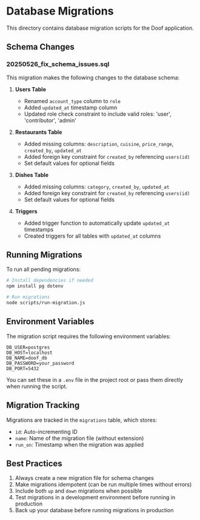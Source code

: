 # Database Migrations

This directory contains database migration scripts for the Doof application.

## Schema Changes

### 20250526_fix_schema_issues.sql

This migration makes the following changes to the database schema:

1. **Users Table**
   - Renamed `account_type` column to `role`
   - Added `updated_at` timestamp column
   - Updated role check constraint to include valid roles: 'user', 'contributor', 'admin'

2. **Restaurants Table**
   - Added missing columns: `description`, `cuisine`, `price_range`, `created_by`, `updated_at`
   - Added foreign key constraint for `created_by` referencing `users(id)`
   - Set default values for optional fields

3. **Dishes Table**
   - Added missing columns: `category`, `created_by`, `updated_at`
   - Added foreign key constraint for `created_by` referencing `users(id)`
   - Set default values for optional fields

4. **Triggers**
   - Added trigger function to automatically update `updated_at` timestamps
   - Created triggers for all tables with `updated_at` columns

## Running Migrations

To run all pending migrations:

```bash
# Install dependencies if needed
npm install pg dotenv

# Run migrations
node scripts/run-migration.js
```

## Environment Variables

The migration script requires the following environment variables:

```
DB_USER=postgres
DB_HOST=localhost
DB_NAME=doof_db
DB_PASSWORD=your_password
DB_PORT=5432
```

You can set these in a `.env` file in the project root or pass them directly when running the script.

## Migration Tracking

Migrations are tracked in the `migrations` table, which stores:
- `id`: Auto-incrementing ID
- `name`: Name of the migration file (without extension)
- `run_on`: Timestamp when the migration was applied

## Best Practices

1. Always create a new migration file for schema changes
2. Make migrations idempotent (can be run multiple times without errors)
3. Include both `up` and `down` migrations when possible
4. Test migrations in a development environment before running in production
5. Back up your database before running migrations in production
